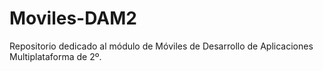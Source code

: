 # Moviles-DAM2
Repositorio dedicado al módulo de Móviles de Desarrollo de Aplicaciones Multiplataforma de 2º.
